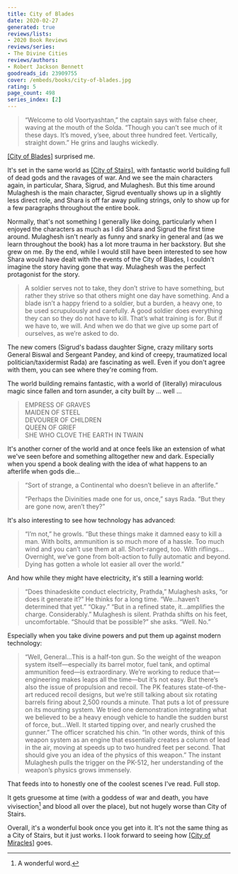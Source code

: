 ```yaml
---
title: City of Blades
date: 2020-02-27
generated: true
reviews/lists:
- 2020 Book Reviews
reviews/series:
- The Divine Cities
reviews/authors:
- Robert Jackson Bennett
goodreads_id: 23909755
cover: /embeds/books/city-of-blades.jpg
rating: 5
page_count: 498
series_index: [2]
---
```

> “Welcome to old Voortyashtan,” the captain says with false cheer, waving at the mouth of the Solda. “Though you can’t see much of it these days. It’s moved, y’see, about three hundred feet. Vertically, straight down.” He grins and laughs wickedly.  

[[City of Blades]]() surprised me.  

<!--more-->

It's set in the same world as [[City of Stairs]](), with fantastic world building full of dead gods and the ravages of war. And we see the main characters again, in particular, Shara, Sigrud, and Mulaghesh. But this time around Mulaghesh is the main character, Sigrud eventually shows up in a slightly less direct role, and Shara is off far away pulling strings, only to show up for a few paragraphs throughout the entire book.  

Normally, that's not something I generally like doing, particularly when I enjoyed the characters as much as I did Shara and Sigrud the first time around. Mulaghesh isn't nearly as funny and snarky in general and (as we learn throughout the book) has a lot more trauma in her backstory. But she grew on me. By the end, while I would still have been interested to see how Shara would have dealt with the events of the City of Blades, I couldn't imagine the story having gone that way. Mulaghesh was the perfect protagonist for the story.  

> A soldier serves not to take, they don’t strive to have something, but rather they strive so that others might one day have something. And a blade isn’t a happy friend to a soldier, but a burden, a heavy one, to be used scrupulously and carefully. A good soldier does everything they can so they do not have to kill. That’s what training is for. But if we have to, we will. And when we do that we give up some part of ourselves, as we’re asked to do.

The new comers (Sigrud's badass daughter Signe, crazy military sorts General Biswal and Sergeant Pandey, and kind of creepy, traumatized local politician/taxidermist Rada) are fascinating as well. Even if you don't agree with them, you can see where they're coming from.  

The world building remains fantastic, with a world of (literally) miraculous magic since fallen and torn asunder, a city built by ... well ...  

> EMPRESS OF GRAVES   
> MAIDEN OF STEEL   
> DEVOURER OF CHILDREN   
> QUEEN OF GRIEF   
> SHE WHO CLOVE THE EARTH IN TWAIN  

It's another corner of the world and at once feels like an extension of what we've seen before and something alltogether new and dark. Especially when you spend a book dealing with the idea of what happens to an afterlife when gods die...  

> “Sort of strange, a Continental who doesn’t believe in an afterlife.”  
>
> “Perhaps the Divinities made one for us, once,” says Rada. “But they are gone now, aren’t they?”  

It's also interesting to see how technology has advanced:  

> “I’m not,” he growls. “But these things make it damned easy to kill a man. With bolts, ammunition is so much more of a hassle. Too much wind and you can’t use them at all. Short-ranged, too. With riflings…Overnight, we’ve gone from bolt-action to fully automatic and beyond. Dying has gotten a whole lot easier all over the world.”

And how while they might have electricity, it's still a learning world:  

> “Does thinadeskite conduct electricity, Prathda,” Mulaghesh asks, “or does it generate it?” He thinks for a long time. “We…haven’t determined that yet.” “Okay.” “But in a refined state, it…amplifies the charge. Considerably.” Mulaghesh is silent. Prathda shifts on his feet, uncomfortable. “Should that be possible?” she asks. “Well. No.”

Especially when you take divine powers and put them up against modern technology:  

> “Well, General…This is a half-ton gun. So the weight of the weapon system itself—especially its barrel motor, fuel tank, and optimal ammunition feed—is extraordinary. We’re working to reduce that—engineering makes leaps all the time—but it’s not easy. But there’s also the issue of propulsion and recoil. The PK features state-of-the-art reduced recoil designs, but we’re still talking about six rotating barrels firing about 2,500 rounds a minute. That puts a lot of pressure on its mounting system. We tried one demonstration integrating what we believed to be a heavy enough vehicle to handle the sudden burst of force, but…Well. It started tipping over, and nearly crushed the gunner.” The officer scratched his chin. “In other words, think of this weapon system as an engine that essentially creates a column of lead in the air, moving at speeds up to two hundred feet per second. That should give you an idea of the physics of this weapon.” The instant Mulaghesh pulls the trigger on the PK-512, her understanding of the weapon’s physics grows immensely.

That feeds into to honestly one of the coolest scenes I've read. Full stop.  

It gets gruesome at time (with a goddess of war and death, you have vivisection[^vivisection] and blood all over the place), but not hugely worse than City of Stairs.  

Overall, it's a wonderful book once you get into it. It's not the same thing as a City of Stairs, but it just works. I look forward to seeing how [[City of Miracles]]() goes.  

[^vivisection]: A wonderful word.